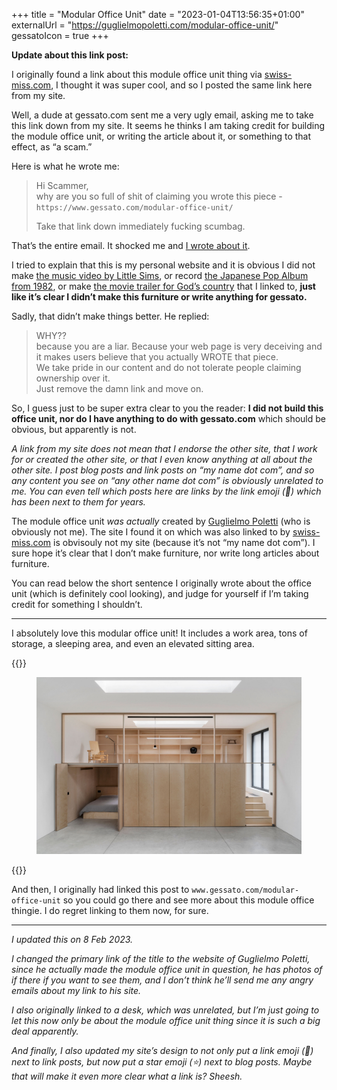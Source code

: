 +++
title = "Modular Office Unit"
date = "2023-01-04T13:56:35+01:00"
externalUrl = "https://guglielmopoletti.com/modular-office-unit/"
gessatoIcon = true
+++

**Update about this link post:**

I originally found a link about this module office unit thing via [swiss-miss.com][], I thought it was super cool, and so I posted the same link here from my site.

Well, a dude at gessato.com sent me a very ugly email, asking me to take this link down from my site. It seems he thinks I am taking credit for building the module office unit, or writing the article about it, or something to that effect, as “a scam.”

Here is what he wrote me:

> Hi Scammer,  
> why are you so full of shit of claiming you wrote this piece -  `https://www.gessato.com/modular-office-unit/`
>
> Take that link down immediately fucking scumbag.

That’s the entire email. It shocked me and [I wrote about it][scammer].

I tried to explain that this is my personal website and it is obvious I did not make [the music video by Little Sims][music-video], or record [the Japanese Pop Album from 1982][pop], or make [the movie trailer for God’s country][trailer] that I linked to, **just like it’s clear I didn’t make this furniture or write anything for gessato.**

[scammer]: https://nathanherald.com/posts/scammer/
[music-video]: https://nathanherald.com/posts/links/little-sims-no-thank-you/
[pop]: https://nathanherald.com/posts/links/takako-mamiya-love-trip/
[trailer]: https://nathanherald.com/posts/links/gods-country-trailer/

Sadly, that didn’t make things better. He replied:

> WHY??  
> because you are a liar. Because your web page  is very deceiving and it makes users believe that you actually WROTE that piece.  
> We take pride in our content and do not tolerate people claiming ownership over it.  
>  Just remove the damn link and move on. 

So, I guess just to be super extra clear to you the reader: **I did not build this office unit, nor do I have anything to do with gessato.com** which should be obvious, but apparently is not. 

_A link from my site does not mean that I endorse the other site, that I work for or created the other site, or that I even know anything at all about the other site. I post blog posts and link posts on “my name dot com”, and so any content you see on “any other name dot com” is obviously unrelated to me. You can even tell which posts here are links by the link emoji (🔗) which has been next to them for years._

The module office unit _was actually_ created by [Guglielmo Poletti][] (who is obviously not me). The site I found it on which was also linked to by [swiss-miss.com][] is obvisouly not my site (because it’s not “my name dot com”). I sure hope it’s clear that I don’t make furniture, nor write long articles about furniture.

[swiss-miss.com]: https://www.swiss-miss.com/2022/12/gasp-this-modular-space.html
[Guglielmo Poletti]: https://guglielmopoletti.com/modular-office-unit/

You can read below the short sentence I originally wrote about the office unit (which is definitely cool looking), and judge for yourself if I’m taking credit for something I shouldn’t.

- - -

I absolutely love this modular office unit! It includes a work area, tons of storage, a sleeping area, and even an elevated sitting area.

{{<raw>}}
<figure>
<img src="unit.jpg" width="600">
</figure>
{{</raw>}}

And then, I originally had linked this post to `www.gessato.com/modular-office-unit` so you could go there and see more about this module office thingie. I do regret linking to them now, for sure.

- - -

_I updated this on 8 Feb 2023._

_I changed the primary link of the title to the website of Guglielmo Poletti, since he actually made the module office unit in question, he has photos of if there if you want to see them, and I don’t think he’ll send me any angry emails about my link to his site._

_I also originally linked to a desk, which was unrelated, but I’m just going to let this now only be about the module office unit thing since it is such a big deal apparently._

_And finally, I also updated my site’s design to not only put a link emoji (🔗) next to link posts, but now put a star emoji (⭐️) next to blog posts. Maybe that will make it even more clear what a link is? Sheesh._
